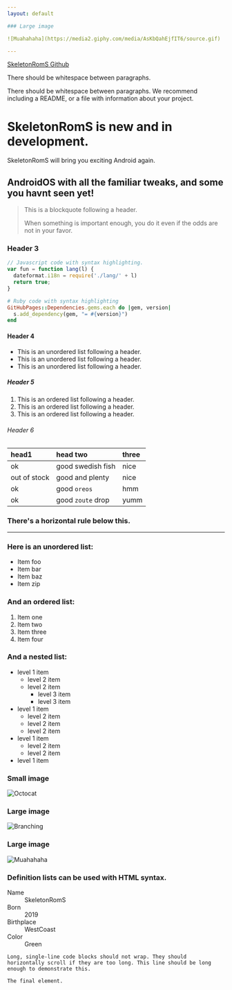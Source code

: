 ```yaml
---
layout: default

### Large image

![Muahahaha](https://media2.giphy.com/media/AsKbQahEjfIT6/source.gif)

---
```


[SkeletonRomS Github](https://github.com/ExoSkeleton-Mayhem?tab=repositories)

There should be whitespace between paragraphs.

There should be whitespace between paragraphs. We recommend including a README, or a file with information about your project.

# SkeletonRomS is new and in development.

SkeletonRomS will bring you exciting Android again.

## AndroidOS with all the familiar tweaks, and some you havnt seen yet!

> This is a blockquote following a header.
>
> When something is important enough, you do it even if the odds are not in your favor.

### Header 3

```js
// Javascript code with syntax highlighting.
var fun = function lang(l) {
  dateformat.i18n = require('./lang/' + l)
  return true;
}
```

```ruby
# Ruby code with syntax highlighting
GitHubPages::Dependencies.gems.each do |gem, version|
  s.add_dependency(gem, "= #{version}")
end
```

#### Header 4

*   This is an unordered list following a header.
*   This is an unordered list following a header.
*   This is an unordered list following a header.

##### Header 5

1.  This is an ordered list following a header.
2.  This is an ordered list following a header.
3.  This is an ordered list following a header.

###### Header 6

| head1        | head two          | three |
|:-------------|:------------------|:------|
| ok           | good swedish fish | nice  |
| out of stock | good and plenty   | nice  |
| ok           | good `oreos`      | hmm   |
| ok           | good `zoute` drop | yumm  |

### There's a horizontal rule below this.

* * *

### Here is an unordered list:

*   Item foo
*   Item bar
*   Item baz
*   Item zip

### And an ordered list:

1.  Item one
1.  Item two
1.  Item three
1.  Item four

### And a nested list:

- level 1 item
  - level 2 item
  - level 2 item
    - level 3 item
    - level 3 item
- level 1 item
  - level 2 item
  - level 2 item
  - level 2 item
- level 1 item
  - level 2 item
  - level 2 item
- level 1 item

### Small image

![Octocat](https://github.githubassets.com/images/icons/emoji/octocat.png)

### Large image

![Branching](https://static.independent.co.uk/s3fs-public/thumbnails/image/2019/10/31/16/gettyimages-1054491458.jpg?w968h681)


### Large image

![Muahahaha](https://media2.giphy.com/media/AsKbQahEjfIT6/source.gif)


### Definition lists can be used with HTML syntax.

<dl>
<dt>Name</dt>
<dd>SkeletonRomS</dd>
<dt>Born</dt>
<dd>2019</dd>
<dt>Birthplace</dt>
<dd>WestCoast</dd>
<dt>Color</dt>
<dd>Green</dd>
</dl>

```
Long, single-line code blocks should not wrap. They should horizontally scroll if they are too long. This line should be long enough to demonstrate this.
```

```
The final element.
```
